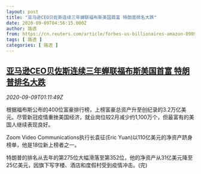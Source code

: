```yaml
---
layout: post
title: "亚马逊CEO贝佐斯连续三年蝉联福布斯美国首富 特朗普排名大跌"
date: 2020-09-09T04:56:15.000Z
author: 路透
from: https://cn.reuters.com/article/forbes-us-billionaires-amazon-0909-idCNKBS26004V
tags: [ 路透 ]
categories: [ 路透 ]
---
```

<!--1599627375000-->
[亚马逊CEO贝佐斯连续三年蝉联福布斯美国首富 特朗普排名大跌](https://cn.reuters.com/article/forbes-us-billionaires-amazon-0909-idCNKBS26004V)
------

<div>
<div><i>2020-09-09T01:11:49Z</i></div><p>根据福布斯公布的400位富豪排行榜，上榜富豪总资产升至创纪录的3.2万亿美元。尽管新冠疫情重挫美国经济，就业岗位较2月减少约1,100万个，但最富有的美国人继续表现良好。</p><p>Zoom Video Communications执行长袁征(Eric Yuan)以110亿美元的净资产跻身榜单，他是18位新上榜者之一。</p><p>特朗普的排名从去年的第275位大幅滑落至第352位，他的净资产从31亿美元降至25亿美元，因旗下写字楼、酒店和度假村受到疫情冲击。(完)</p>
</div>
